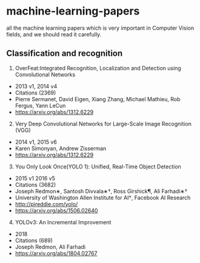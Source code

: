 # machine-learning-papers
all the machine learning papers which is very important in Computer Vision fields, and we should read it carefully.
##  Classification and recognition
1. OverFeat:Integrated Recognition, Localization and Detection using Convolutional Networks
* 2013 v1, 2014 v4
* Citations (2369)
* Pierre Sermanet, David Eigen, Xiang Zhang, Michael Mathieu, Rob Fergus, Yann LeCun
* https://arxiv.org/abs/1312.6229

2. Very Deep Convolutional Networks for Large-Scale Image Recognition (VGG)
* 2014 v1, 2015 v6
* Karen Simonyan, Andrew Zisserman
* https://arxiv.org/abs/1312.6229

3. You Only Look Once(YOLO 1): Unified, Real-Time Object Detection
* 2015 v1 2016 v5
* Citations (3682)
* Joseph Redmon∗, Santosh Divvala∗†, Ross Girshick¶, Ali Farhadi∗†
* University of Washington Allen Institute for AI†, Facebook AI Research
* http://pjreddie.com/yolo/
* https://arxiv.org/abs/1506.02640

4. YOLOv3: An Incremental Improvement
* 2018
* Citations (689)
* Joseph Redmon, Ali Farhadi
* https://arxiv.org/abs/1804.02767

